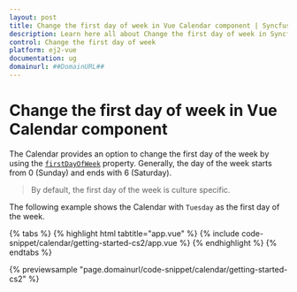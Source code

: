 ```yaml
---
layout: post
title: Change the first day of week in Vue Calendar component | Syncfusion
description: Learn here all about Change the first day of week in Syncfusion Vue Calendar component of Syncfusion Essential JS 2 and more.
control: Change the first day of week 
platform: ej2-vue
documentation: ug
domainurl: ##DomainURL##
---
```


# Change the first day of week in Vue Calendar component

The Calendar provides an option to change the first day of the week by using the [`firstDayOfWeek`](https://ej2.syncfusion.com/vue/documentation/api/calendar#firstdayofweek) property. Generally, the day of the week starts from 0 (Sunday) and ends with 6 (Saturday).

> By default, the first day of the week is culture specific.

The following example shows the Calendar with `Tuesday` as the first day of the week.

{% tabs %}
{% highlight html tabtitle="app.vue" %}
{% include code-snippet/calendar/getting-started-cs2/app.vue %}
{% endhighlight %}
{% endtabs %}
        
{% previewsample "page.domainurl/code-snippet/calendar/getting-started-cs2" %}